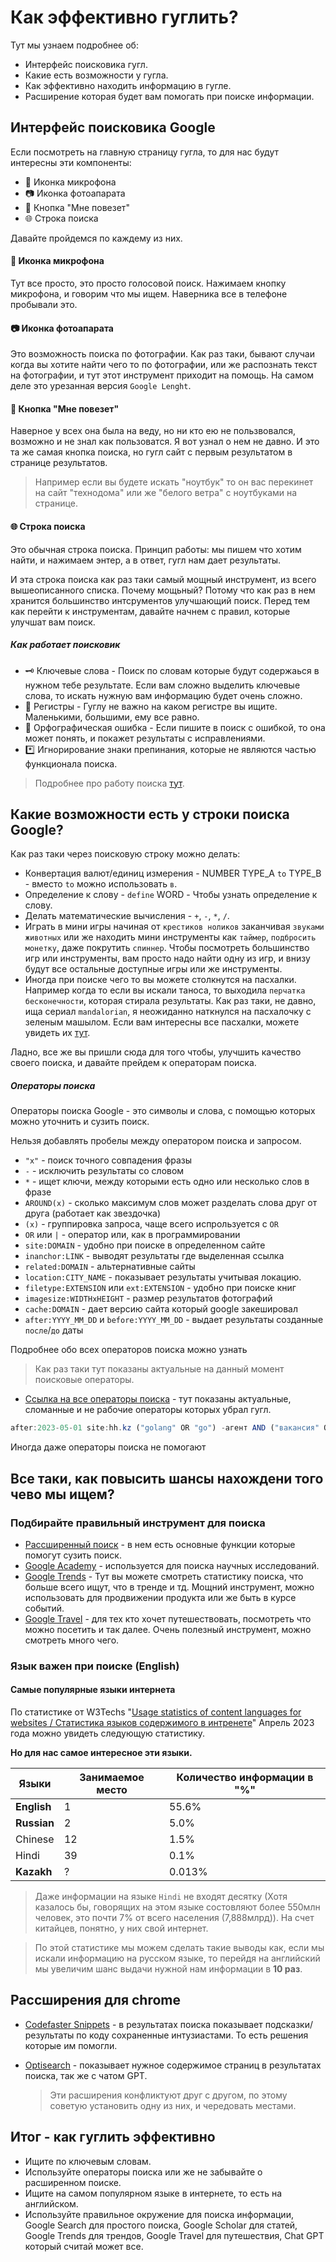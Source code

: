 # Как эффективно гуглить?

Тут мы узнаем подробнее об:

- Интерфейс поисковика гугл.
- Какие есть возможности у гугла.
- Как эффективно находить информацию в гугле.
- Расширение которая будет вам помогать при поиске информации.

## Интерфейс поисковика Google

Если посмотреть на главную страницу гугла, то для нас будут интересны эти компоненты:

- 🎤 Иконка микрофона
- 📷 Иконка фотоапарата
- 🎹 Кнопка "Мне повезет"
- 🌐 Строка поиска
<!-- - 🎚️ [Рассширенный поиск](https://www.google.com/advanced_search) -->

Давайте пройдемся по каждему из них.

#### 🎤 Иконка микрофона

Тут все просто, это просто голосовой поиск. Нажимаем кнопку микрофона, и говорим что мы ищем. Наверника все в телефоне пробывали это.

#### 📷 Иконка фотоапарата

Это возможность поиска по фотографии. Как раз таки, бывают случаи когда вы хотите найти чего то по фотографии, или же распознать текст на фотографии, и тут этот инструмент приходит на помощь. На самом деле это урезанная версия `Google Lenght`.

#### 🎹 Кнопка "Мне повезет"

Наверное у всех она была на веду, но ни кто ею не пользвовался, возможно и не знал как пользоватся. Я вот узнал о нем не давно. И это та же самая кнопка поиска, но гугл сайт с первым результатом в странице результатов.

> Например если вы будете искать "ноутбук" то он вас перекинет на сайт "технодома" или же "белого ветра" с ноутбуками на странице.

#### 🌐 Строка поиска

Это обычная строка поиска.
Принцип работы: мы пишем что хотим найти, и нажимаем энтер, а в ответ, гугл нам дает результаты.

И эта строка поиска как раз таки самый мощный инструмент, из всего вышеописанного списка.
Почему мощьный? Потому что как раз в нем хранится большинство интсрументов улучшающий поиск. Перед тем как перейти к инструментам, давайте начнем с правил, которые улучшат вам поиск.

##### Как работает поисковик

- 🗝️ Ключевые слова - Поиск по словам которые будут содержаься в нужном тебе результате. Если вам сложно выделить ключевые слова, то искать нужную вам информацию будет очень сложно.
- 🔬 Регистры - Гуглу не важно на каком регистре вы ищите. Маленькими, большими, ему все равно.
- 🙊 Орфографическая ошибка - Если пишите в поиск с ошибкой, то она может понять, и покажет результаты с исправлениями.
- \*️⃣ Игнорирование знаки препинания, которые не являются частью функционала поиска.

> Подробнее про работу поиска [тут](https://www.google.com/search/howsearchworks/how-search-works/ranking-results/#meaning).

## Какие возможности есть у строки поиска Google?

Как раз таки через поисковую строку можно делать:

- Конвертация валют/единиц измерения - NUMBER TYPE_A `to` TYPE_B - вместо `to` можно использовать `в`.
- Определение к слову - `define` WORD - Чтобы узнать определение к слову.
- Делать математические вычисления - `+`, `-`, `*`, `/`.
- Играть в мини игры начиная от `крестиков ноликов` заканчивая `звуками животных` или же находить мини инструменты как `таймер`, `подбросить монетку`, даже покрутить `спиннер`. Чтобы посмотреть большинство игр или инструменты, вам просто надо найти одну из игр, и внизу будут все остальные доступные игры или же инструменты.
- Иногда при поиске чего то вы можете столкнутся на пасхалки. Например когда то если вы искали таноса, то выходила `перчатка бесконечности`, которая стирала результаты. Как раз таки, не давно, ища сериал `mandalorian`, я неожиданно наткнулся на пасхалочку с зеленым машылом. Если вам интересны все пасхалки, можете увидеть их [тут](https://elgoog.im/).

Ладно, все же вы пришли сюда для того чтобы, улучшить качество своего поиска, и давайте прейдем к операторам поиска.

##### Операторы поиска

Операторы поиска Google - это символы и слова, с помощью которых можно уточнить и сузить поиск.

Нельзя добавлять пробелы между оператором поиска и запросом.

- `"x"` - поиск точного совпадения фразы
- `-` - исключить результаты со словом
- `*` - ищет ключи, между которыми есть одно или несколько слов в фразе
- `AROUND(x)` - сколько максимум слов может разделать слова друг от друга (работает как звездочка)
- `(x)` - группировка запроса, чаще всего испрользуется с `OR`
- `OR` или `|` - оператор или, как в программировании
- `site:DOMAIN` - удобно при поиске в определенном сайте
- `inanchor:LINK` - выводят результаты где выделенная ссылка
- `related:DOMAIN` - альтернативные сайты
- `location:CITY_NAME` - показывает результаты учитывая локацию.
- `filetype:EXTENSION` или `ext:EXTENSION` - удобно при поиске книг
- `imagesize:WIDTHxHEIGHT` - размер результатов фотографий
- `cache:DOMAIN` - дает версию сайта который google закешировал
- `after:YYYY_MM_DD` и `before:YYYY_MM_DD` - выдает результаты созданные `после`/`до` даты

Подробнее обо всех операторов поиска можно узнать

> Как раз таки тут показаны актуальные на данный момент поисковые операторы.

- [Ссылка на все операторы поиска](https://ahrefs.com/blog/google-advanced-search-operators/) - тут показаны актуальные, сломанные и не рабочие операторы которых убрал гугл.

```js
after:2023-05-01 site:hh.kz ("golang" OR "go") -агент AND ("вакансия" OR "разработчик")
```

Иногда даже операторы поиска не помогают

## Все таки, как повысить шансы нахождени того чево мы ищем?

### Подбирайте правильный инструмент для поиска

- [Рассширенный поиск](https://www.google.com/advanced_search) - в нем есть основные функции которые помогут сузить поиск.
- [Google Academy](https://scholar.google.com/) - используется для поиска научных исследований.
- [Google Trends](https://trends.google.com/) - Тут вы можете смотреть статистику поиска, что больше всего ищут, что в тренде и тд. Мощний инструмент, можно использовать для продвижении продукта или же быть в курсе событий.
- [Google Travel](https://www.google.com/travel/) - для тех кто хочет путешествовать, посмотреть что можно посетить и так далее. Очень полезный инструмент, можно смотреть много чего.

### Язык важен при поиске (English)

#### Самые популярные языки интернета

По статистике от W3Techs "[Usage statistics of content languages for websites / Статистика языков содержимого в интренете](https://w3techs.com/technologies/overview/content_language)" Апрель 2023 года можно увидеть следующую статистику.

**Но для нас самое интересное эти языки.**

| Языки       | Занимаемое место | Количество информации в "%" |
| ----------- | ---------------- | --------------------------- |
| **English** | 1                | 55.6%                       |
| **Russian** | 2                | 5.0%                        |
| Chinese     | 12               | 1.5%                        |
| Hindi       | 39               | 0.1%                        |
| **Kazakh**  | ?                | 0.013%                      |

> Даже информации на языке `Hindi` не входят десятку (Хотя казалось бы, говорящих на этом языке состовляют более 550млн человек, это почти 7% от всего населения (7,888млрд)). На счет китайцев, понятно, у них свой интернет.

> По этой статистике мы можем сделать такие выводы как, если мы искали информацию на русском языке, то перейдя на английский мы увеличим шанс выдачи нужной нам информации в **10 раз**.

## Рассширения для chrome

- [Codefaster Snippets](https://chrome.google.com/webstore/detail/codefaster/ngmefbinfoehcmkejelffgafddimffkl) - в результатах поиска показывает подсказки/результаты по коду сохраненные интузиастами. То есть решения которые им помогли.
- [Optisearch](https://chrome.google.com/webstore/detail/optisearch/bbojmeobdaicehcopocnfhaagefleiae) - показывает нужное содержимое страниц в результатах поиска, так же с чатом GPT.

  > Эти расширения конфликтуют друг с другом, по этому советую установить одну из них, и чередовать местами.

<!-- - [AHA Music](https://chrome.google.com/webstore/detail/aha-music-song-finder-for/dpacanjfikmhoddligfbehkpomnbgblf/related?hl=ru) - Удобен при расспозновании играющей на браузере музыки -->

## Итог - как гуглить эффективно

- Ищите по ключевым словам.
- Используйте операторы поиска или же не забывайте о расширенном поиске.
- Ищите на самом популярном языке в интернете, то есть на английском.
- Используйте правильное окружение для поиска информации, Google Search для простого поиска, Google Scholar для статей, Google Trends для трендов, Google Travel для путешествия, Chat GPT который считай может все.

